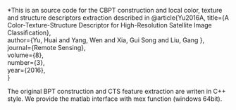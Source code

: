 *This is an source code for the CBPT construction and local color, texture and structure descriptors extraction described in
@article{Yu2016A,
  title={A Color-Texture-Structure Descriptor for High-Resolution Satellite Image Classification}, <br />
  author={Yu, Huai and Yang, Wen and Xia, Gui Song and Liu, Gang }, <br />
  journal={Remote Sensing}, <br />
  volume={8}, <br />
  number={3}, <br />
  year={2016}, <br />
} <br />

The original BPT construction and CTS feature extraction are writen in C++ style. We provide the matlab interface with mex function (windows 64bit). 